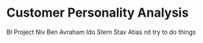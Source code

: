 # Customer Personality Analysis
BI Project 
Niv Ben Avraham
Ido Stern
Stav Atias
nit try to do things 